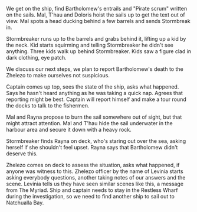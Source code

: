 We get on the ship, find Bartholomew's entrails and "Pirate scrum" written on the sails. Mal, T'hau and Doloris hoist the sails up to get the text out of view. Mal spots a head ducking behind a few barrels and sends Stormbreak in.

Stormbreaker runs up to the barrels and grabs behind it, lifting up a kid by the neck. Kid starts squirming and telling Stormbreaker he didn't see anything. Three kids walk up behind Stormbreaker. Kids saw a figure clad in dark clothing, eye patch.

We discuss our next steps, we plan to report Bartholomew's death to the Zhelezo to make ourselves not suspicious.

Captain comes up top, sees the state of the ship, asks what happened. Says he hasn't heard anything as he was taking a quick nap. Agrees that reporting might be best. Captain will report himself and make a tour round the docks to talk to the fishermen.

Mal and Rayna propose to burn the sail somewhere out of sight, but that might attract attention. Mal and T'hau hide the sail underwater in the harbour area and secure it down with a heavy rock.

Stormbreaker finds Rayna on deck, who's staring out over the sea, asking herself if she shouldn't feel upset. Rayna says that Bartholomew didn't deserve this.

Zhelezo comes on deck to assess the situation, asks what happened, if anyone was witness to this. Zhelezo officer by the name of Levinia starts asking everybody questions, another taking notes of our answers and the scene. Levinia tells us they have seen similar scenes like this, a message from The Myriad. Ship and captain needs to stay in the Restless Wharf during the investigation, so we need to find another ship to sail out to Natchualla Bay.

